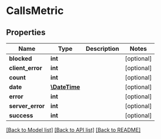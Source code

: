 # CallsMetric

## Properties
Name | Type | Description | Notes
------------ | ------------- | ------------- | -------------
**blocked** | **int** |  | [optional] 
**client_error** | **int** |  | [optional] 
**count** | **int** |  | [optional] 
**date** | [**\DateTime**](\DateTime.md) |  | [optional] 
**error** | **int** |  | [optional] 
**server_error** | **int** |  | [optional] 
**success** | **int** |  | [optional] 

[[Back to Model list]](../README.md#documentation-for-models) [[Back to API list]](../README.md#documentation-for-api-endpoints) [[Back to README]](../README.md)


